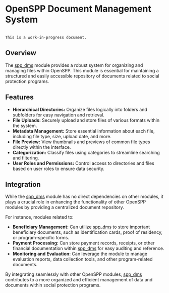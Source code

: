 # OpenSPP Document Management System

```{warning}

This is a work-in-progress document.
```

## Overview

The [spp_dms](spp_dms) module provides a robust system for organizing and managing files within OpenSPP. This module is essential for maintaining a structured and easily accessible repository of documents related to social protection programs. 

## Features

* **Hierarchical Directories:**  Organize files logically into folders and subfolders for easy navigation and retrieval.
* **File Uploads:** Securely upload and store files of various formats within the system.
* **Metadata Management:**  Store essential information about each file, including file type, size, upload date, and more.
* **File Preview:** View thumbnails and previews of common file types directly within the interface.
* **Categorization:** Classify files using categories to streamline searching and filtering.
* **User Roles and Permissions:** Control access to directories and files based on user roles to ensure data security.

## Integration

While the [spp_dms](spp_dms) module has no direct dependencies on other modules, it plays a crucial role in enhancing the functionality of other OpenSPP modules by providing a centralized document repository. 

For instance, modules related to:

* **Beneficiary Management:**  Can utilize [spp_dms](spp_dms) to store important beneficiary documents, such as identification cards, proof of residency, or program-specific forms.
* **Payment Processing:** Can store payment records, receipts, or other financial documentation within [spp_dms](spp_dms) for easy auditing and reference. 
* **Monitoring and Evaluation:**  Can leverage the module to manage evaluation reports, data collection tools, and other program-related documents. 

By integrating seamlessly with other OpenSPP modules, [spp_dms](spp_dms) contributes to a more organized and efficient management of data and documents within social protection programs. 
